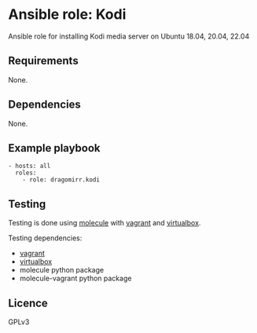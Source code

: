 # Ansible role: Kodi

Ansible role for installing Kodi media server on Ubuntu 18.04, 20.04, 22.04

## Requirements

None.

## Dependencies

None.

## Example playbook

    - hosts: all
      roles:
        - role: dragomirr.kodi

## Testing

Testing is done using [molecule](https://molecule.readthedocs.io/) with [vagrant](https://www.vagrantup.com/) and [virtualbox](https://www.virtualbox.org/).

Testing dependencies:

  - [vagrant](https://www.vagrantup.com/)
  - [virtualbox](https://www.virtualbox.org/)
  - molecule python package
  - molecule-vagrant python package

## Licence

GPLv3
